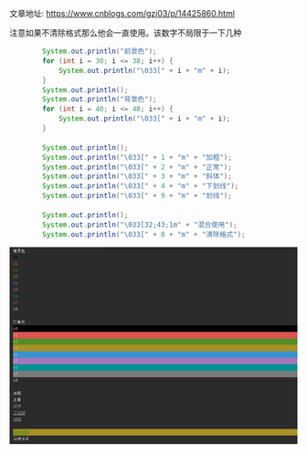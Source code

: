 

文章地址:  https://www.cnblogs.com/gzj03/p/14425860.html

注意如果不清除格式那么他会一直使用。该数字不局限于一下几种

```java
        System.out.println("前景色");
        for (int i = 30; i <= 38; i++) {
            System.out.println("\033[" + i + "m" + i);
        }
        System.out.println();
        System.out.println("背景色");
        for (int i = 40; i <= 48; i++) {
            System.out.println("\033[" + i + "m" + i);
        }

        System.out.println();
        System.out.println("\033[" + 1 + "m" + "加粗");
        System.out.println("\033[" + 2 + "m" + "正常");
        System.out.println("\033[" + 3 + "m" + "斜体");
        System.out.println("\033[" + 4 + "m" + "下划线");
        System.out.println("\033[" + 9 + "m" + "划线");

        System.out.println();
        System.out.println("\033[32;43;1m" + "混合使用");
        System.out.println("\033[" + 0 + "m" + "清除格式");
```



![image-20210808114011776](image/image-20210808114011776.png)

